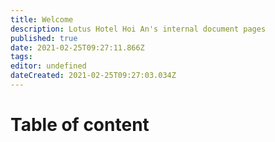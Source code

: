 ```yaml
---
title: Welcome
description: Lotus Hotel Hoi An's internal document pages
published: true
date: 2021-02-25T09:27:11.866Z
tags: 
editor: undefined
dateCreated: 2021-02-25T09:27:03.034Z
---
```


# Table of content